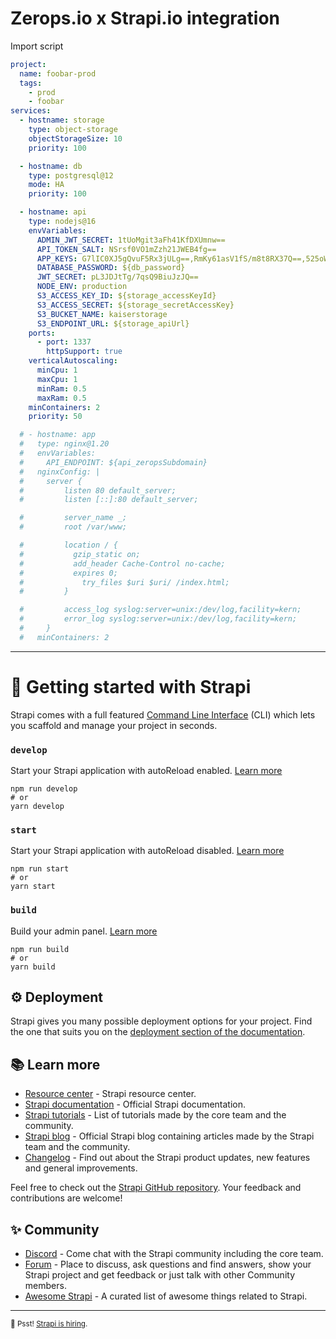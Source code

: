 # Zerops.io x Strapi.io integration

Import script

```yaml
project:
  name: foobar-prod
  tags:
    - prod
    - foobar
services:
  - hostname: storage
    type: object-storage
    objectStorageSize: 10
    priority: 100

  - hostname: db
    type: postgresql@12
    mode: HA
    priority: 100

  - hostname: api
    type: nodejs@16
    envVariables:
      ADMIN_JWT_SECRET: 1tUoMgit3aFh41KfDXUmnw==
      API_TOKEN_SALT: NSrsf0VO1mZzh21JWEB4fg==
      APP_KEYS: G7lIC0XJ5gQvuF5Rx3jULg==,RmKy61asV1fS/m8t8RX37Q==,525oWc3F7n6KuvCX3NhOvg==,i3GE/1RDvNaR+IpXHwoeeg==
      DATABASE_PASSWORD: ${db_password}
      JWT_SECRET: pL3JDJtTg/7qsQ9BiuJzJQ==
      NODE_ENV: production
      S3_ACCESS_KEY_ID: ${storage_accessKeyId}
      S3_ACCESS_SECRET: ${storage_secretAccessKey}
      S3_BUCKET_NAME: kaiserstorage
      S3_ENDPOINT_URL: ${storage_apiUrl}
    ports:
      - port: 1337
        httpSupport: true
    verticalAutoscaling:
      minCpu: 1
      maxCpu: 1
      minRam: 0.5
      maxRam: 0.5
    minContainers: 2
    priority: 50

  # - hostname: app
  #   type: nginx@1.20
  #   envVariables:
  #     API_ENDPOINT: ${api_zeropsSubdomain}
  #   nginxConfig: |
  #     server {
  #         listen 80 default_server;
  #         listen [::]:80 default_server;

  #         server_name _;
  #         root /var/www;

  #         location / {
  #           gzip_static on;
  #           add_header Cache-Control no-cache;
  #           expires 0;
  #             try_files $uri $uri/ /index.html;
  #         }

  #         access_log syslog:server=unix:/dev/log,facility=kern;
  #         error_log syslog:server=unix:/dev/log,facility=kern;
  #     }
  #   minContainers: 2

```

---

# 🚀 Getting started with Strapi

Strapi comes with a full featured [Command Line Interface](https://docs.strapi.io/developer-docs/latest/developer-resources/cli/CLI.html) (CLI) which lets you scaffold and manage your project in seconds.

### `develop`

Start your Strapi application with autoReload enabled. [Learn more](https://docs.strapi.io/developer-docs/latest/developer-resources/cli/CLI.html#strapi-develop)

```
npm run develop
# or
yarn develop
```

### `start`

Start your Strapi application with autoReload disabled. [Learn more](https://docs.strapi.io/developer-docs/latest/developer-resources/cli/CLI.html#strapi-start)

```
npm run start
# or
yarn start
```

### `build`

Build your admin panel. [Learn more](https://docs.strapi.io/developer-docs/latest/developer-resources/cli/CLI.html#strapi-build)

```
npm run build
# or
yarn build
```

## ⚙️ Deployment

Strapi gives you many possible deployment options for your project. Find the one that suits you on the [deployment section of the documentation](https://docs.strapi.io/developer-docs/latest/setup-deployment-guides/deployment.html).

## 📚 Learn more

- [Resource center](https://strapi.io/resource-center) - Strapi resource center.
- [Strapi documentation](https://docs.strapi.io) - Official Strapi documentation.
- [Strapi tutorials](https://strapi.io/tutorials) - List of tutorials made by the core team and the community.
- [Strapi blog](https://docs.strapi.io) - Official Strapi blog containing articles made by the Strapi team and the community.
- [Changelog](https://strapi.io/changelog) - Find out about the Strapi product updates, new features and general improvements.

Feel free to check out the [Strapi GitHub repository](https://github.com/strapi/strapi). Your feedback and contributions are welcome!

## ✨ Community

- [Discord](https://discord.strapi.io) - Come chat with the Strapi community including the core team.
- [Forum](https://forum.strapi.io/) - Place to discuss, ask questions and find answers, show your Strapi project and get feedback or just talk with other Community members.
- [Awesome Strapi](https://github.com/strapi/awesome-strapi) - A curated list of awesome things related to Strapi.

---

<sub>🤫 Psst! [Strapi is hiring](https://strapi.io/careers).</sub>
